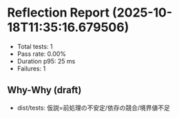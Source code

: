 # Reflection Report (2025-10-18T11:35:16.679506)

- Total tests: 1
- Pass rate: 0.00%
- Duration p95: 25 ms
- Failures: 1

## Why-Why (draft)
- dist/tests: 仮説=前処理の不安定/依存の競合/境界値不足
